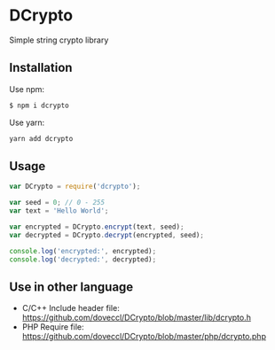 # DCrypto

Simple string crypto library

## Installation

Use npm:

```bash
$ npm i dcrypto
```

Use yarn:

```bash
yarn add dcrypto
```

## Usage

```js
var DCrypto = require('dcrypto');

var seed = 0; // 0 - 255
var text = 'Hello World';

var encrypted = DCrypto.encrypt(text, seed);
var decrypted = DCrypto.decrypt(encrypted, seed);

console.log('encrypted:', encrypted);
console.log('decrypted:', decrypted);
```

## Use in other language

- C/C++
    Include header file: https://github.com/doveccl/DCrypto/blob/master/lib/dcrypto.h
- PHP
    Require file: https://github.com/doveccl/DCrypto/blob/master/php/dcrypto.php

